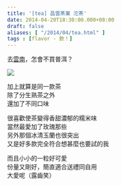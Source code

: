 ```yaml
---
title: '[tea] 昌雲茶業 沱茶'
date: 2014-04-20T18:30:00.000+08:00
draft: false
aliases: [ "/2014/04/tea.html" ]
tags : [flavor - 飲！]
---
```


去[雲南](https://hidie.net/yunnan5d4n/)，怎會不買普洱？  

![](/images/yunnantea.jpg)

加上就算是同一款茶  
除了分生熟茶之外  
還加了不同口味  
  
很喜歡使茶變得香甜濃郁的糯米味  
當然最愛加了玫瑰那些  
另外那個冰清玉蘭也很突出  
又是好多款完全符合想甚麼也要試的我  
  
而且小小的一粒好可愛  
份量又剛好，簡直適合送禮同自用  
大愛呢（露齒笑）
